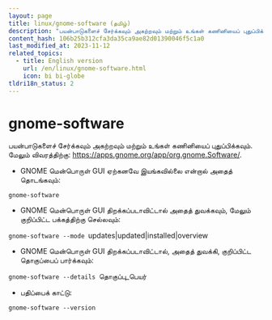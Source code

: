 ```yaml
---
layout: page
title: linux/gnome-software (தமிழ்)
description: "பயன்பாடுகளைச் சேர்க்கவும் அகற்றவும் மற்றும் உங்கள் கணினியைப் புதுப்பிக்கவும்."
content_hash: 106b25b312cfa3da35ca9ae82d01390046f5c1a0
last_modified_at: 2023-11-12
related_topics:
  - title: English version
    url: /en/linux/gnome-software.html
    icon: bi bi-globe
tldri18n_status: 2
---
```

# gnome-software

பயன்பாடுகளைச் சேர்க்கவும் அகற்றவும் மற்றும் உங்கள் கணினியைப் புதுப்பிக்கவும்.
மேலும் விவரத்திற்கு: <https://apps.gnome.org/app/org.gnome.Software/>.

- GNOME மென்பொருள் GUI ஏற்கனவே இயங்கவில்லை என்றால் அதைத் தொடங்கவும்:

`gnome-software`

- GNOME மென்பொருள் GUI திறக்கப்படாவிட்டால் அதைத் துவக்கவும், மேலும் குறிப்பிட்ட பக்கத்திற்கு செல்லவும்:

`gnome-software --mode `<span class="tldr-var badge badge-pill bg-dark-lm bg-white-dm text-white-lm text-dark-dm font-weight-bold">updates|updated|installed|overview</span>

- GNOME மென்பொருள் GUI திறக்கப்படாவிட்டால், அதைத் துவக்கி, குறிப்பிட்ட தொகுப்பைப் பார்க்கவும்:

`gnome-software --details `<span class="tldr-var badge badge-pill bg-dark-lm bg-white-dm text-white-lm text-dark-dm font-weight-bold">தொகுப்பு_பெயர்</span>

- பதிப்பைக் காட்டு:

`gnome-software --version`
